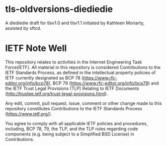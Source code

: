 # tls-oldversions-diediedie

A diediedie draft for tlsv1.0 and tlsv1.1 initiated by Kathleen Moriarty,
assisted by sftcd.

# IETF Note Well

This repository relates to activities in the Internet Engineering Task
Force(IETF). All material in this repository is considered Contributions to the
IETF Standards Process, as defined in the intellectual property policies of
IETF currently designated as BCP 78 (https://www.rfc-editor.org/info/bcp78),
BCP 79 (https://www.rfc-editor.org/info/bcp79) and the IETF Trust Legal
Provisions (TLP) Relating to IETF Documents
(http://trustee.ietf.org/trust-legal-provisions.html).

Any edit, commit, pull request, issue, comment or other change made to this
repository constitutes Contributions to the IETF Standards Process
(https://www.ietf.org/).

You agree to comply with all applicable IETF policies and procedures,
including, BCP 78, 79, the TLP, and the TLP rules regarding code components
(e.g. being subject to a Simplified BSD License) in Contributions.
